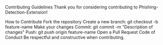 Contributing Guidelines
Thank you for considering contributing to Phishing-Detection-Extension!

How to Contribute
	Fork the repository
	Create a new branch: git checkout -b feature-name
	Make your changes
Commit: git commit -m "Description of changes"
Push: git push origin feature-name
Open a Pull Request
Code of Conduct
Be respectful and constructive when contributing.
